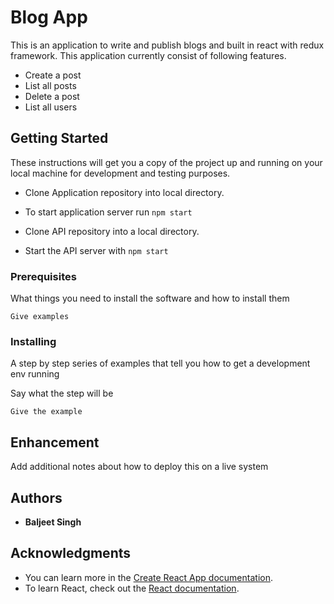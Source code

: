 
# Blog App

This is an application to write and publish blogs and built in react with redux framework. This application currently consist of following features.
* Create a post
* List all posts
* Delete a post
* List all users


## Getting Started

These instructions will get you a copy of the project up and running on your local machine for development and testing purposes.

- Clone Application repository into local directory.
- To start application server run `npm start`

- Clone API repository into a local directory.
- Start the API server with `npm start`


### Prerequisites

What things you need to install the software and how to install them

```
Give examples
```

### Installing

A step by step series of examples that tell you how to get a development env running

Say what the step will be

```
Give the example
```

## Enhancement

Add additional notes about how to deploy this on a live system



## Authors

* **Baljeet Singh**


## Acknowledgments

* You can learn more in the [Create React App documentation](https://facebook.github.io/create-react-app/docs/getting-started).
* To learn React, check out the [React documentation](https://reactjs.org/).

